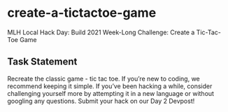 # create-a-tictactoe-game
MLH Local Hack Day: Build 2021 Week-Long Challenge: Create a Tic-Tac-Toe Game

## Task Statement
Recreate the classic game - tic tac toe. If you’re new to coding, we recommend keeping it simple. If you’ve been hacking a while, consider challenging yourself more by attempting it in a new language or without googling any questions. Submit your hack on our Day 2 Devpost!
